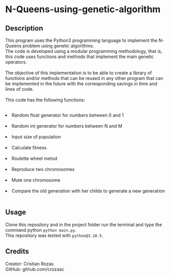# N-Queens-using-genetic-algorithm

## Description

This program uses the Python3 programming language to implement the N-Queens problem using genetic algorithms.<br>
The code is developed using a modular programming methodology, that is, this code uses functions and methods that implement the main
genetic operators.<br><br>
The objective of this implementation is to be able to create a library of functions and/or methods that can be reused in any other program that can be implemented in the future with the corresponding savings in time and lines of code.<br><br>
This code has the following functions:<br><br>
<li>Random float generator for numbers between 0 and 1</li><br>
<li>Random int generator for numbers between N and M</li><br>
<li>Input size of population</li><br>
<li>Calculate fitness</li><br>
<li>Roulette wheel metod</li><br>
<li>Reproduce two chromosomes</li><br>
<li>Mute one chromosome</li><br>
<li>Compare the old generation with her childs to generate a new generation</li><br>

## Usage

Clone this repository and in the project folder run the terminal and type the command python `python main.py`.<br>
This repository was tested with `python@3.10.5`.

## Credits

Creator: Cristian Rozas <br>
GitHub: github.com/crozasc
